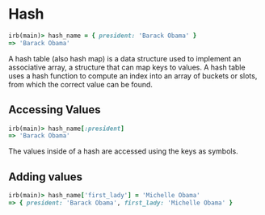 # Hash

```ruby
irb(main)> hash_name = { president: 'Barack Obama' }
=> 'Barack Obama'
```

A hash table (also hash map) is a data structure used to implement an
associative array, a structure that can map keys to values. A hash table uses
a hash function to compute an index into an array of buckets or slots, from
which the correct value can be found.

## Accessing Values

```ruby
irb(main)> hash_name[:president]
=> 'Barack Obama'
```

The values inside of a hash are accessed using the keys as symbols.

## Adding values

```ruby
irb(main)> hash_name['first_lady'] = 'Michelle Obama'
=> { president: 'Barack Obama', first_lady: 'Michelle Obama' }
```
